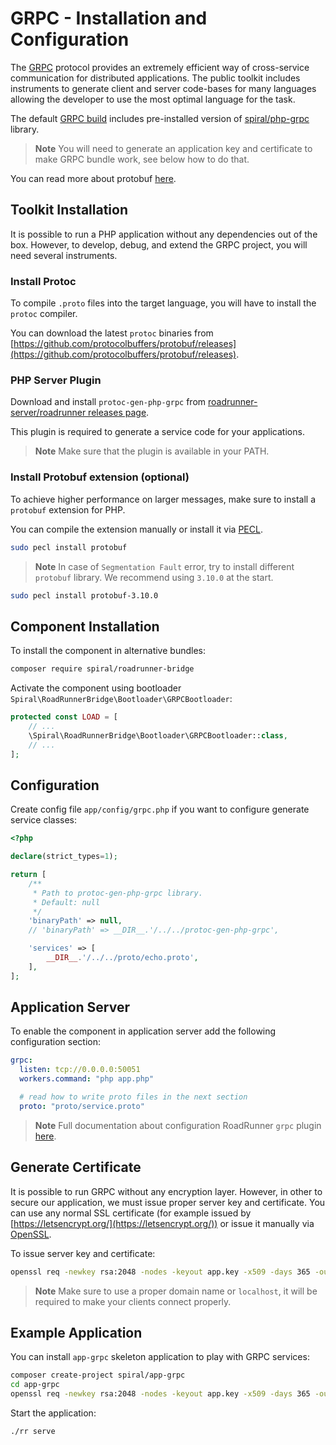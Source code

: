 # GRPC - Installation and Configuration

The [GRPC](https://grpc.io/) protocol provides an extremely efficient way of cross-service communication for distributed
applications. The public toolkit includes instruments to generate client and server code-bases for many languages
allowing the developer to use the most optimal language for the task.

The default [GRPC build](https://github.com/spiral/app-grpc) includes pre-installed version
of [spiral/php-grpc](https://github.com/spiral/php-grpc)
library.

> **Note**
> You will need to generate an application key and certificate to make GRPC bundle work, see below how to do that.

You can read more about protobuf [here](https://developers.google.com/protocol-buffers/docs/overview).

## Toolkit Installation

It is possible to run a PHP application without any dependencies out of the box. However, to develop, debug, and extend
the GRPC project, you will need several instruments.

### Install Protoc

To compile `.proto` files into the target language, you will have to install the `protoc` compiler.

You can download the latest `protoc` binaries
from [https://github.com/protocolbuffers/protobuf/releases](https://github.com/protocolbuffers/protobuf/releases).

### PHP Server Plugin

Download and install `protoc-gen-php-grpc`
from [roadrunner-server/roadrunner releases page](https://github.com/roadrunner-server/roadrunner/releases).

This plugin is required to generate a service code for your applications.

> **Note**
> Make sure that the plugin is available in your PATH.

### Install Protobuf extension (optional)

To achieve higher performance on larger messages, make sure to install a `protobuf` extension for PHP.

You can compile the extension manually or install it via [PECL](https://pecl.php.net/package/protobuf).

```bash
sudo pecl install protobuf
```

> **Note**
> In case of `Segmentation Fault` error, try to install different `protobuf` library. We recommend using `3.10.0`
> at the start.

```bash
sudo pecl install protobuf-3.10.0
```

## Component Installation

To install the component in alternative bundles:

```bash
composer require spiral/roadrunner-bridge
```

Activate the component using bootloader `Spiral\RoadRunnerBridge\Bootloader\GRPCBootloader`:

```php
protected const LOAD = [
    // ...
    \Spiral\RoadRunnerBridge\Bootloader\GRPCBootloader::class,
    // ...
];
```

## Configuration

Create config file `app/config/grpc.php` if you want to configure generate service classes:

```php
<?php

declare(strict_types=1);

return [
    /**
     * Path to protoc-gen-php-grpc library.
     * Default: null 
     */
    'binaryPath' => null,
    // 'binaryPath' => __DIR__.'/../../protoc-gen-php-grpc',

    'services' => [
        __DIR__.'/../../proto/echo.proto',
    ],
];
```

## Application Server

To enable the component in application server add the following configuration section:

```yaml
grpc:
  listen: tcp://0.0.0.0:50051
  workers.command: "php app.php"

  # read how to write proto files in the next section
  proto: "proto/service.proto"
```

> **Note**
> Full documentation about configuration RoadRunner `grpc`
> plugin [here](https://roadrunner.dev/docs/app-server-grpc/2.x/en).

## Generate Certificate

It is possible to run GRPC without any encryption layer. However, in other to secure our application, we must issue
proper server key and certificate. You can use any normal SSL certificate (for example issued
by [https://letsencrypt.org/](https://letsencrypt.org/)) or issue it manually via [OpenSSL](https://www.openssl.org/).

To issue server key and certificate:

```bash
openssl req -newkey rsa:2048 -nodes -keyout app.key -x509 -days 365 -out app.crt
```

> **Note**
> Make sure to use a proper domain name or `localhost`, it will be required to make your clients connect properly.

## Example Application

You can install `app-grpc` skeleton application to play with GRPC services:

```bash
composer create-project spiral/app-grpc
cd app-grpc
openssl req -newkey rsa:2048 -nodes -keyout app.key -x509 -days 365 -out app.crt
```

Start the application:

```bash
./rr serve
```
